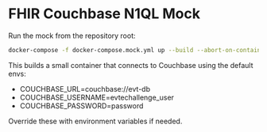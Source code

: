 # FHIR Couchbase N1QL Mock

Run the mock from the repository root:

```bash
docker-compose -f docker-compose.mock.yml up --build --abort-on-container-exit
```

This builds a small container that connects to Couchbase using the default envs:
- COUCHBASE_URL=couchbase://evt-db
- COUCHBASE_USERNAME=evtechallenge_user
- COUCHBASE_PASSWORD=password

Override these with environment variables if needed.
